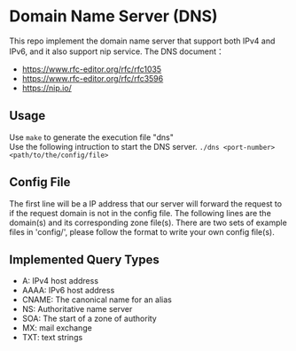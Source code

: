 # Domain Name Server (DNS)
This repo implement the domain name server that support both IPv4 and IPv6, and it also support nip service.
The DNS document：
- https://www.rfc-editor.org/rfc/rfc1035
- https://www.rfc-editor.org/rfc/rfc3596
- https://nip.io/

## Usage
Use ```make``` to generate the execution file "dns"  
Use the following intruction to start the DNS server. 
```./dns <port-number> <path/to/the/config/file>```

## Config File
The first line will be a IP address that our server will forward the request to if the request domain is not in the config file.
The following lines are the domain(s) and its corresponding zone file(s).
There are two sets of example files in 'config/', please follow the format to write your own config file(s).

## Implemented Query Types
- A:     IPv4 host address
- AAAA:  IPv6 host address
- CNAME: The canonical name for an alias
- NS:    Authoritative name server
- SOA:   The start of a zone of authority
- MX:    mail exchange
- TXT:   text strings